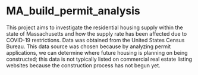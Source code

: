 # MA_build_permit_analysis
This project aims to investigate the residential housing supply within the state of Massachusetts and how the supply rate has been affected due to COVID-19 restrictions. Data was obtained from the United States Census Bureau. This data source was chosen because by analyzing permit applications, we can determine where future housing is planning on being constructed; this data is not typically listed on commercial real estate listing websites because the construction process has not begun yet.
